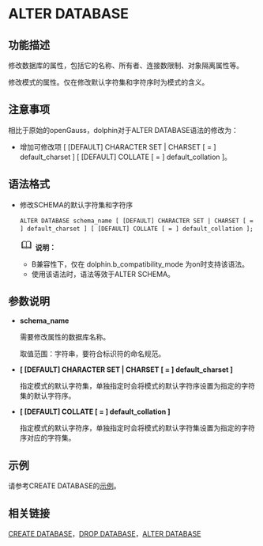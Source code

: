 # ALTER DATABASE<a name="ZH-CN_TOPIC_0289900461"></a>

## 功能描述<a name="zh-cn_topic_0283136981_zh-cn_topic_0237122055_zh-cn_topic_0059779247_sbb9c79973fbf4b4b8f8e8355b0f67f63"></a>

修改数据库的属性，包括它的名称、所有者、连接数限制、对象隔离属性等。

修改模式的属性。仅在修改默认字符集和字符序时为模式的含义。

## 注意事项<a name="zh-cn_topic_0283136981_zh-cn_topic_0237122055_zh-cn_topic_0059779247_sb8bbb55d049b42e688a2e152d2f6c737"></a>

相比于原始的openGauss，dolphin对于ALTER DATABASE语法的修改为：

- 增加可修改项 [ [DEFAULT] CHARACTER SET | CHARSET [ = ] default_charset ] [ [DEFAULT] COLLATE [ = ] default_collation ]。

## 语法格式<a name="zh-cn_topic_0283136981_zh-cn_topic_0237122055_zh-cn_topic_0059779247_s2eca2e2a5fc04ac798bbdf1dce3e7303"></a>


- 修改SCHEMA的默认字符集和字符序

  ```
  ALTER DATABASE schema_name [ [DEFAULT] CHARACTER SET | CHARSET [ = ] default_charset ] [ [DEFAULT] COLLATE [ = ] default_collation ];
  ```

  ![](public_sys-resources/icon-note.png) **说明：** 

  -   B兼容性下，仅在 dolphin.b_compatibility_mode 为on时支持该语法。
  -   使用该语法时，语法等效于ALTER SCHEMA。

## 参数说明<a name="zh-cn_topic_0283136981_zh-cn_topic_0237122055_zh-cn_topic_0059779247_s4d6b72484e3b43969af25757fda7ad81"></a>

- **schema_name**

  需要修改属性的数据库名称。

  取值范围：字符串，要符合标识符的命名规范。

- **[ [DEFAULT] CHARACTER SET | CHARSET [ = ] default_charset ]**

  指定模式的默认字符集，单独指定时会将模式的默认字符序设置为指定的字符集的默认字符序。

- **[ [DEFAULT] COLLATE [ = ] default_collation ]**

  指定模式的默认字符序，单独指定时会将模式的默认字符集设置为指定的字符序对应的字符集。

## 示例<a name="zh-cn_topic_0283136981_zh-cn_topic_0237122055_zh-cn_topic_0059779247_sb089bcdb51bd4932a2967c246217d29e"></a>

请参考CREATE DATABASE的[示例](dolphin-CREATE-DATABASE.md#zh-cn_topic_0283137050_zh-cn_topic_0237122099_zh-cn_topic_0059778277_s6be7b8abbb4b4aceb9dae686434d672c)。

## 相关链接<a name="zh-cn_topic_0283136981_zh-cn_topic_0237122055_zh-cn_topic_0059779247_saa1e5193215b4927989f304541d2ecbd"></a>

[CREATE DATABASE](dolphin-CREATE-DATABASE.md)，[DROP DATABASE](dolphin-DROP-DATABASE.md)，[ALTER DATABASE](dolphin-ALTER-DATABASE.md)
